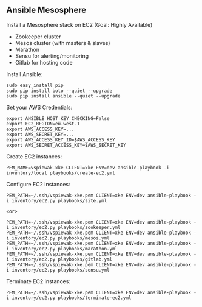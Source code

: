 Ansible Mesosphere
------------------

Install a Mesosphere stack on EC2 (Goal: Highly Available)

* Zookeeper cluster
* Mesos cluster (with masters & slaves)
* Marathon
* Sensu for alerting/monitoring
* Gitlab for hosting code


Install Ansible: 

    sudo easy_install pip
    sudo pip install boto --quiet --upgrade
    sudo pip install ansible --quiet --upgrade

Set your AWS Credentials:

    export ANSIBLE_HOST_KEY_CHECKING=False
    export EC2_REGION=eu-west-1
    export AWS_ACCESS_KEY=...
    export AWS_SECRET_KEY=...
    export AWS_ACCESS_KEY_ID=$AWS_ACCESS_KEY
    export AWS_SECRET_ACCESS_KEY=$AWS_SECRET_KEY

    
Create EC2 instances:

    PEM_NAME=vspiewak-xke CLIENT=xke ENV=dev ansible-playbook -i inventory/local playbooks/create-ec2.yml


Configure EC2 instances:

    PEM_PATH=~/.ssh/vspiewak-xke.pem CLIENT=xke ENV=dev ansible-playbook -i inventory/ec2.py playbooks/site.yml

    <or>

    PEM_PATH=~/.ssh/vspiewak-xke.pem CLIENT=xke ENV=dev ansible-playbook -i inventory/ec2.py playbooks/zookeeper.yml
    PEM_PATH=~/.ssh/vspiewak-xke.pem CLIENT=xke ENV=dev ansible-playbook -i inventory/ec2.py playbooks/mesos.yml
    PEM_PATH=~/.ssh/vspiewak-xke.pem CLIENT=xke ENV=dev ansible-playbook -i inventory/ec2.py playbooks/marathon.yml
    PEM_PATH=~/.ssh/vspiewak-xke.pem CLIENT=xke ENV=dev ansible-playbook -i inventory/ec2.py playbooks/gitlab.yml
    PEM_PATH=~/.ssh/vspiewak-xke.pem CLIENT=xke ENV=dev ansible-playbook -i inventory/ec2.py playbooks/sensu.yml


Terminate EC2 instances:

    PEM_PATH=~/.ssh/vspiewak-xke.pem CLIENT=xke ENV=dev ansible-playbook -i inventory/ec2.py playbooks/terminate-ec2.yml


